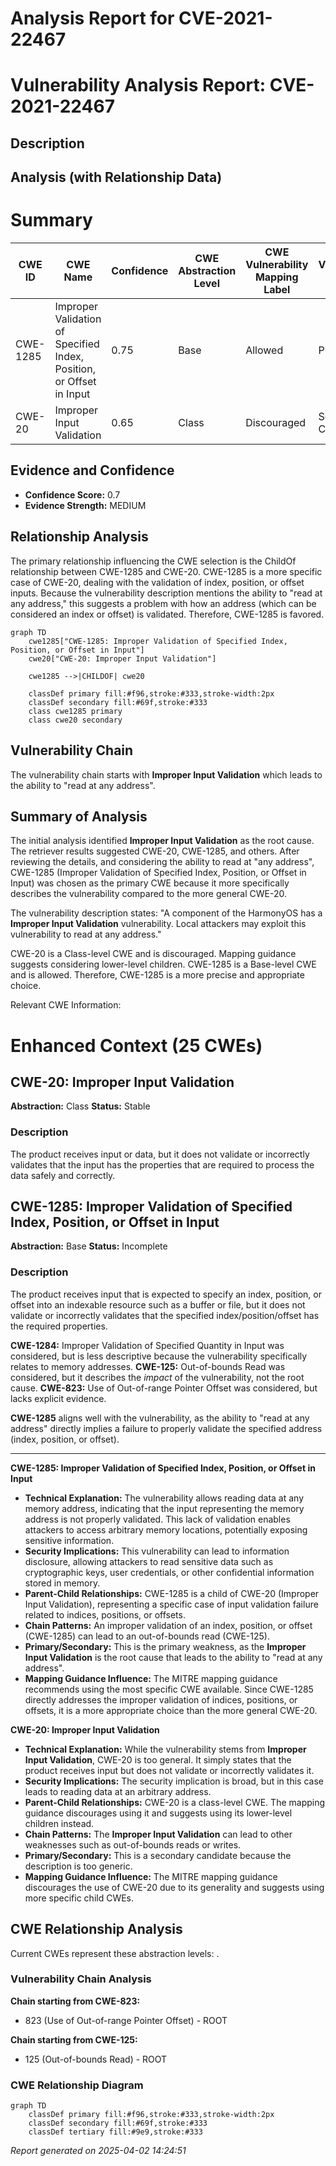 # Analysis Report for CVE-2021-22467

# Vulnerability Analysis Report: CVE-2021-22467

## Description



## Analysis (with Relationship Data)

# Summary
| CWE ID | CWE Name | Confidence | CWE Abstraction Level | CWE Vulnerability Mapping Label | CWE-Vulnerability Mapping Notes |
|---|---|---|---|---|---|
| CWE-1285 | Improper Validation of Specified Index, Position, or Offset in Input | 0.75 | Base | Allowed | Primary CWE |
| CWE-20 | Improper Input Validation | 0.65 | Class | Discouraged | Secondary Candidate |

## Evidence and Confidence

*   **Confidence Score:** 0.7
*   **Evidence Strength:** MEDIUM

## Relationship Analysis
The primary relationship influencing the CWE selection is the ChildOf relationship between CWE-1285 and CWE-20. CWE-1285 is a more specific case of CWE-20, dealing with the validation of index, position, or offset inputs. Because the vulnerability description mentions the ability to "read at any address," this suggests a problem with how an address (which can be considered an index or offset) is validated. Therefore, CWE-1285 is favored.

```mermaid
graph TD
    cwe1285["CWE-1285: Improper Validation of Specified Index, Position, or Offset in Input"]
    cwe20["CWE-20: Improper Input Validation"]
    
    cwe1285 -->|CHILDOF| cwe20
    
    classDef primary fill:#f96,stroke:#333,stroke-width:2px
    classDef secondary fill:#69f,stroke:#333
    class cwe1285 primary
    class cwe20 secondary
```

## Vulnerability Chain
The vulnerability chain starts with **Improper Input Validation** which leads to the ability to "read at any address".

## Summary of Analysis
The initial analysis identified **Improper Input Validation** as the root cause. The retriever results suggested CWE-20, CWE-1285, and others. After reviewing the details, and considering the ability to read at "any address", CWE-1285 (Improper Validation of Specified Index, Position, or Offset in Input) was chosen as the primary CWE because it more specifically describes the vulnerability compared to the more general CWE-20.

The vulnerability description states: "A component of the HarmonyOS has a **Improper Input Validation** vulnerability. Local attackers may exploit this vulnerability to read at any address."

CWE-20 is a Class-level CWE and is discouraged. Mapping guidance suggests considering lower-level children. CWE-1285 is a Base-level CWE and is allowed.
Therefore, CWE-1285 is a more precise and appropriate choice.

Relevant CWE Information:

# Enhanced Context (25 CWEs)

## CWE-20: Improper Input Validation
**Abstraction:** Class
**Status:** Stable

### Description
The product receives input or data, but it does
        not validate or incorrectly validates that the input has the
        properties that are required to process the data safely and
        correctly.
## CWE-1285: Improper Validation of Specified Index, Position, or Offset in Input
**Abstraction:** Base
**Status:** Incomplete

### Description
The product receives input that is expected to specify an index, position, or offset into an indexable resource such as a buffer or file, but it does not validate or incorrectly validates that the specified index/position/offset has the required properties.

**CWE-1284:** Improper Validation of Specified Quantity in Input was considered, but is less descriptive because the vulnerability specifically relates to memory addresses.
**CWE-125:** Out-of-bounds Read was considered, but it describes the *impact* of the vulnerability, not the root cause.
**CWE-823:** Use of Out-of-range Pointer Offset was considered, but lacks explicit evidence.

**CWE-1285** aligns well with the vulnerability, as the ability to "read at any address" directly implies a failure to properly validate the specified address (index, position, or offset).

---
**CWE-1285: Improper Validation of Specified Index, Position, or Offset in Input**

*   **Technical Explanation:** The vulnerability allows reading data at any memory address, indicating that the input representing the memory address is not properly validated. This lack of validation enables attackers to access arbitrary memory locations, potentially exposing sensitive information.
*   **Security Implications:** This vulnerability can lead to information disclosure, allowing attackers to read sensitive data such as cryptographic keys, user credentials, or other confidential information stored in memory.
*   **Parent-Child Relationships:** CWE-1285 is a child of CWE-20 (Improper Input Validation), representing a specific case of input validation failure related to indices, positions, or offsets.
*   **Chain Patterns:** An improper validation of an index, position, or offset (CWE-1285) can lead to an out-of-bounds read (CWE-125).
*   **Primary/Secondary:** This is the primary weakness, as the **Improper Input Validation** is the root cause that leads to the ability to "read at any address".
*   **Mapping Guidance Influence:** The MITRE mapping guidance recommends using the most specific CWE available. Since CWE-1285 directly addresses the improper validation of indices, positions, or offsets, it is a more appropriate choice than the more general CWE-20.

**CWE-20: Improper Input Validation**

*   **Technical Explanation:** While the vulnerability stems from **Improper Input Validation**, CWE-20 is too general. It simply states that the product receives input but does not validate or incorrectly validates it.
*   **Security Implications:** The security implication is broad, but in this case leads to reading data at an arbitrary address.
*   **Parent-Child Relationships:** CWE-20 is a class-level CWE. The mapping guidance discourages using it and suggests using its lower-level children instead.
*   **Chain Patterns:** The **Improper Input Validation** can lead to other weaknesses such as out-of-bounds reads or writes.
*   **Primary/Secondary:** This is a secondary candidate because the description is too generic.
*   **Mapping Guidance Influence:** The MITRE mapping guidance discourages the use of CWE-20 due to its generality and suggests using more specific child CWEs.


## CWE Relationship Analysis

Current CWEs represent these abstraction levels: .


### Vulnerability Chain Analysis

**Chain starting from CWE-823:**
- 823 (Use of Out-of-range Pointer Offset) - ROOT


**Chain starting from CWE-125:**
- 125 (Out-of-bounds Read) - ROOT



### CWE Relationship Diagram

```mermaid
graph TD
    classDef primary fill:#f96,stroke:#333,stroke-width:2px
    classDef secondary fill:#69f,stroke:#333
    classDef tertiary fill:#9e9,stroke:#333
```



*Report generated on 2025-04-02 14:24:51*
